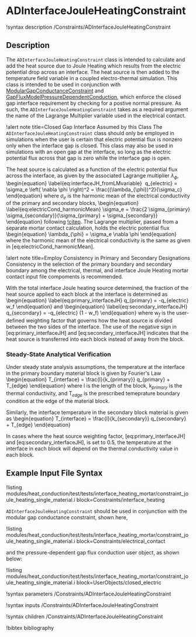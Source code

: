 # ADInterfaceJouleHeatingConstraint

!syntax description /Constraints/ADInterfaceJouleHeatingConstraint

## Description

The `ADInterfaceJouleHeatingConstraint` class is intended to calculate and add the heat source due to Joule Heating which results from the electric potential drop across an interface.
The heat source is then added to the temperature field variable  in a coupled electro-thermal simulation.
This class is intended to be used in conjunction with [ModularGapConductanceConstraint](ModularGapConductanceConstraint.md) and [GapFluxModelPressureDependentConduction](GapFluxModelPressureDependentConduction.md), which enforce the closed gap interface requirement by checking for a postive normal pressure.
As such, the `ADInterfaceJouleHeatingConstraint` takes as a required argument the name of the Lagrange Multiplier variable used in the electrical contact.

!alert note title=Closed Gap Interface Assumed by this Class
The `ADInterfaceJouleHeatingConstraint` class should only be employed in simulations when the user is certain that electric potential flux is nonzero only when the interface gap is closed. This class may also be used in simulations with an open gap at the interface, so long as the electric potential flux across that gap is zero while the interface gap is open.

The heat source is calculated as a function of the electric potential flux across the interface, as given by the associated Lagrange multiplier $\lambda_{\phi}$,
\begin{equation}
  \label{eq:interfaceJH_fromLMvariable}
   q_{electric} = \sigma_e \left( \nabla \phi \right)^2 = \frac{(\lambda_{\phi})^2}{\sigma_c}
\end{equation}
where $\sigma_e$ is the harmonic mean of the electrical conductivity of the primary and secondary blocks,
\begin{equation}
  \label{eq:electricCond_harmonicMean}
  \sigma_e = \frac{2 \sigma_{primary} \sigma_{secondary}}{\sigma_{primary} + \sigma_{secondary}}
\end{equation}
following [!citep](cincotti2007modeling).
The Lagrange multiplier, passed from a separate mortar contact calculation, holds the electric potential flux
\begin{equation}
  \lambda_{\phi} = \sigma_e \nabla \phi
\end{equation}
where the harmonic mean of the electrical conductivity is the same as given in [eq:electricCond_harmonicMean].


!alert note title=Employ Consistency in Primary and Secondary Designations
Consistency in the selection of the primary boundary and secondary boundary among the electrical, thermal, and interface Joule Heating mortar contact input file compoments is recommended.

With the total interface Joule heating source determined, the fraction of the heat source applied to each block at the interface is determined as
\begin{equation}
  \label{eq:primary_interfaceJH}
  q_{primary} = -q_{electric} w_f
\end{equation}
and
\begin{equation}
  \label{eq:secondary_interfaceJH}
  q_{secondary} = -q_{electric} (1 - w_f)
\end{equation}
where w$_f$ is the user-defined weighting factor that governs how the heat source is divided between the two sides of the interface.
The use of the negative sign in [eq:primary_interfaceJH] and [eq:secondary_interfaceJH] indicates that the heat source is transferred into each block instead of away from the block.

### Steady-State Analytical Verification

Under steady state analysis assumptions, the temperature at the interface in the primary boundary material block is given by Fourier's Law
\begin{equation}
  T_{interface} = \frac{l}{k_{primary}} q_{primary} + T_{edge}
\end{equation}
where l is the length of the block, k$_{primary}$ is the thermal conductivity, and T$_{edge}$ is the prescribed temeprature boundary condition at the edge of the material block.

Similarly, the interface temperature in the secondary block material is given as
\begin{equation}
  T_{interface} = \frac{l}{k_{secondary}} q_{secondary} + T_{edge}
\end{equation}

In cases where the heat source weighting factor, [eq:primary_interfaceJH] and [eq:secondary_interfaceJH], is set to 0.5, the temperature at the interface in each block will depend on the thermal conductivity value in each block.

## Example Input File Syntax

!listing modules/heat_conduction/test/tests/interface_heating_mortar/constraint_joule_heating_single_material.i block=Constraints/interface_heating

`ADInterfaceJouleHeatingConstraint` should be used in conjunction with the modular gap conductance constraint, shown here,

!listing modules/heat_conduction/test/tests/interface_heating_mortar/constraint_joule_heating_single_material.i block=Constraints/electrical_contact

and the pressure-dependent gap flux conduction user object, as shown below:

!listing modules/heat_conduction/test/tests/interface_heating_mortar/constraint_joule_heating_single_material.i block=UserObjects/closed_electric

!syntax parameters /Constraints/ADInterfaceJouleHeatingConstraint

!syntax inputs /Constraints/ADInterfaceJouleHeatingConstraint

!syntax children /Constraints/ADInterfaceJouleHeatingConstraint

!bibtex bibliography
